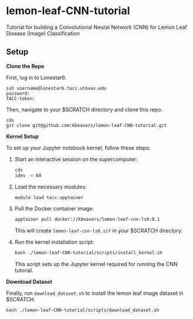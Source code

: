 # lemon-leaf-CNN-tutorial
Tutorial for building a Convolutional Neural Network (CNN) for Lemon Leaf Disease (Image) Classification

## Setup

**Clone the Repo**

First, log in to Lonestar6.
```
ssh username@lonestar6.tacc.utexas.edu
password:
TACC-token:
```

Then, navigate to your $SCRATCH directory and clone this repo.
```
cds
git clone git@github.com:kbeavers/lemon-leaf-CNN-tutorial.git
```

**Kernel Setup**

To set up your Jupyter notebook kernel, follow these steps:

1. Start an interactive session on the supercomputer:
   ```bash
   cds
   idev -m 60
   ```

2. Load the necessary modules:
   ```bash
   module load tacc-apptainer
   ```

3. Pull the Docker container image:
   ```bash
   apptainer pull docker://kbeavers/lemon-leaf-cnn-ls6:0.1
   ```
   This will create `lemon-leaf-cnn-ls6.sif` in your $SCRATCH directory.

4. Run the kernel installation script:
   ```bash
   bash ./lemon-leaf-CNN-tutorial/scripts/install_kernel.sh
   ```
   This script sets up the Jupyter kernel required for running the CNN tutorial.

**Download Dataset**

Finally, run ``download_dataset.sh`` to install the lemon leaf image dataset in $SCRATCH.
```bash
bash ./lemon-leaf-CNN-tutorial/scripts/download_dataset.sh
```
